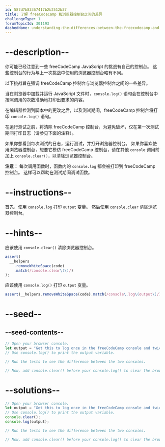 ```yaml
---
id: 587d7b83367417b2b2512b37
title: 了解 freeCodeCamp 和浏览器控制台之间的差异
challengeType: 1
forumTopicId: 301193
dashedName: understanding-the-differences-between-the-freecodecamp-and-browser-console
---
```


# --description--

你可能已经注意到一些 freeCodeCamp JavaScript 的挑战有自己的控制台。 这些控制台的行为与上一次挑战中使用的浏览器控制台略有不同。

以下挑战旨在强调 freeCodeCamp 控制台与浏览器控制台之间的一些差异。

当在浏览器中加载并运行 JavaScript 文件时，`console.log()` 语句会在控制台中按照调用的次数准确地打印出要求的内容。

在编辑器检测到脚本中的更改之后，以及测试期间，freeCodeCamp 控制台将打印 `console.log()` 语句。

在运行测试之前，将清除 freeCodeCamp 控制台，为避免破坏，仅在第一次测试期间打印日志（请参见下面的注释）。

如果你想看到每次测试的日志，运行测试，并打开浏览器控制台。 如果你喜欢使用浏览器控制台，想要它模仿 freeCodeCamp 控制台，请在其他 `console` 调用前加上 `console.clear()`，以清除浏览器控制台。

**注意：** 每次调用函数时，函数内的 `console.log` 都会被打印到 freeCodeCamp 控制台。 这样可以帮助在测试期间调试函数。

# --instructions--

首先，使用 `console.log` 打印 `output` 变量。 然后使用 `console.clear` 清除浏览器控制台。

# --hints--

应该使用 `console.clear()` 清除浏览器控制台。

```js
assert(
  __helpers
    .removeWhiteSpace(code)
    .match(/console.clear\(\)/)
);
```

应该使用 `console.log()` 打印 `output` 变量。

```js
assert(__helpers.removeWhiteSpace(code).match(/console\.log\(output\)/));
```

# --seed--

## --seed-contents--

```js
// Open your browser console.
let output = "Get this to log once in the freeCodeCamp console and twice in the browser console";
// Use console.log() to print the output variable.

// Run the tests to see the difference between the two consoles.

// Now, add console.clear() before your console.log() to clear the browser console, and pass the tests.
```

# --solutions--

```js
// Open your browser console.
let output = "Get this to log once in the freeCodeCamp console and twice in the browser console";
// Use console.log() to print the output variable.
console.clear();
console.log(output);

// Run the tests to see the difference between the two consoles.

// Now, add console.clear() before your console.log() to clear the browser console, and pass the tests.
```
